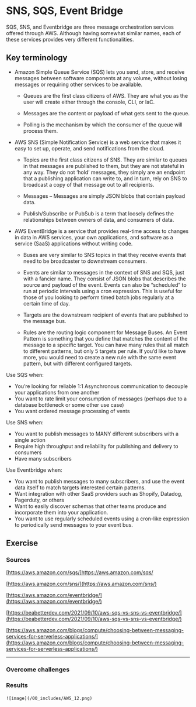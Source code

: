 # SNS, SQS, Event Bridge

SQS, SNS, and Eventbridge are three message orchestration services offered through AWS. Although having somewhat similar names, each of these services provides very different functionalities.

## Key terminology

- Amazon Simple Queue Service (SQS) lets you send, store, and receive messages between software components at any volume, without losing messages or requiring other services to be available.

    - Queues are the first class citizens of AWS. They are what you as the user will create either through the console, CLI, or IaC. 

    - Messages are the content or payload of what gets sent to the queue.

    - Polling is the mechanism by which the consumer of the queue will process them. 

- AWS SNS (Simple Notification Service) is a web service that makes it easy to set up, operate, and send notifications from the cloud.

    - Topics are the first class citizens of SNS. They are similar to queues in that messages are published to them, but they are not stateful in any way. They do not ‘hold’ messages, they simply are an endpoint that a publishing application can write to, and in turn, rely on SNS to broadcast a copy of that message out to all recipients.

    - Messages – Messages are simply JSON blobs that contain payload data. 

    - Publish/Subscribe or PubSub is a term that loosely defines the relationships between owners of data, and consumers of data. 

- AWS EventBridge is a service that provides real-time access to changes in data in AWS services, your own applications, and software as a service (SaaS) applications without writing code. 

    - Buses are very similar to SNS topics in that they receive events that need to be broadcaster to downstream consumers.

    - Events are similar to messages in the context of SNS and SQS, just with a fancier name. They consist of JSON blobs that describes the source and payload of the event. Events can also be “scheduled” to run at periodic intervals using a cron expression. This is useful for those of you looking to perform timed batch jobs regularly at a certain time of day.

    - Targets are the downstream recipient of events that are published to the message bus. 

    - Rules are the routing logic component for Message Buses. An Event Pattern is something that you define that matches the content of the message to a specific target. You can have many rules that all match to different patterns, but only 5 targets per rule. If you’d like to have more, you would need to create a new rule with the same event pattern, but with different configured targets.

Use SQS when:

- You’re looking for reliable 1:1 Asynchronous communication to decouple your applications from one another
- You want to rate limit your consumption of messages (perhaps due to a database bottleneck or some other use case)
- You want ordered message processing of vents

Use SNS when:

- You want to publish messages to MANY different subscribers with a single action
- Require high throughput and reliability for publishing and delivery to consumers
- Have many subscribers

Use Eventbridge when:

- You want to publish messages to many subscribers, and use the event data itself to match targets interested certain patterns.
- Want integration with other SaaS providers such as Shopify, Datadog, Pagerduty, or others
- Want to easily discover schemas that other teams produce and incorporate them into your application.
- You want to use regularly scheduled events using a cron-like expression to periodically send messages to your event bus.

## Exercise



### Sources
[https://aws.amazon.com/sqs/]https://aws.amazon.com/sqs/

[https://aws.amazon.com/sns/](https://aws.amazon.com/sns/)

[https://aws.amazon.com/eventbridge/](https://aws.amazon.com/eventbridge/)

[https://beabetterdev.com/2021/09/10/aws-sqs-vs-sns-vs-eventbridge/](https://beabetterdev.com/2021/09/10/aws-sqs-vs-sns-vs-eventbridge/)

[https://aws.amazon.com/blogs/compute/choosing-between-messaging-services-for-serverless-applications/](https://aws.amazon.com/blogs/compute/choosing-between-messaging-services-for-serverless-applications/)

****

### Overcome challenges

### Results


    ![image](/00_includes/AWS_12.png)